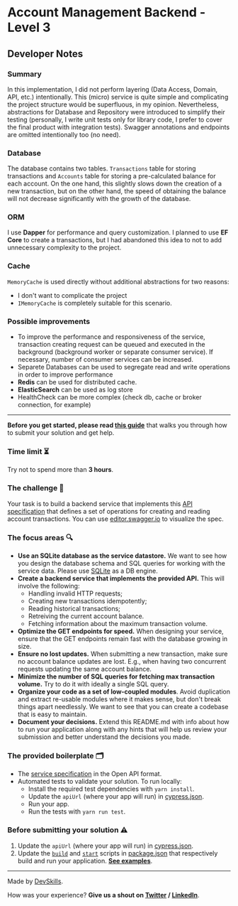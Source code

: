 # Account Management Backend - Level 3

## Developer Notes

### Summary
In this implementation, I did not perform layering (Data Access, Domain, API, etc.) intentionally. This (micro) service is quite simple and complicating the project structure would be superfluous, in my opinion. Nevertheless, abstractions for Database and Repository were introduced to simplify their testing (personally, I write unit tests only for library code, I prefer to cover the final product with integration tests). Swagger annotations and endpoints are omitted intentionally too (no need).

### Database
The database contains two tables. `Transactions` table for storing transactions and `Accounts` table for storing a pre-calculated balance for each account. On the one hand, this slightly slows down the creation of a new transaction, but on the other hand, the speed of obtaining the balance will not decrease significantly with the growth of the database. 

### ORM
I use **Dapper** for performance and query customization. I planned to use **EF Core** to create a transactions, but I had abandoned this idea to not to add unnecessary complexity to the project.

### Cache
`MemoryCache` is used directly without additional abstractions for two reasons:
* I don't want to complicate the project
* `IMemoryCache` is completely suitable for this scenario. 

### Possible improvements
* To improve the performance and responsiveness of the service, transaction creating request can be queued and executed in the background (background worker or separate consumer service). If necessary, number of consumer services can be increased. 
* Separete Databases can be used to segregate read and write operations in order to improve performance
* **Redis** can be used for distributed cache.
* **ElasticSearch** can be used as log store
* HealthCheck can be more complex (check db, cache or broker connection, for example)

---

**Before you get started, please read [this guide](https://www.notion.so/Get-started-with-your-assignment-dade100d93054a6db1036ce294bdaeb6)** that walks you through how to submit your solution and get help.

### Time limit ⏳

Try not to spend more than **3 hours**.

### The challenge 🎯

Your task is to build a backend service that implements this [API specification](api-specification.yml) that defines a set of operations for creating and reading account transactions. You can use [editor.swagger.io](https://editor.swagger.io/) to visualize the spec.

### The focus areas 🔍
- **Use an SQLite database as the service datastore.** We want to see how you design the database schema and SQL queries for working with the service data. Please use [SQLite](https://www.sqlite.org/index.html) as a DB engine.
- **Create a backend service that implements the provided API.** This will involve the following:
  - Handling invalid HTTP requests;
  - Creating new transactions idempotently;
  - Reading historical transactions;
  - Retreiving the current account balance.
  - Fetching information about the maximum transaction volume.
- **Optimize the GET endpoints for speed.** When designing your service, ensure that the GET endpoints remain fast with the database growing in size.
- **Ensure no lost updates.** When submitting a new transaction, make sure no account balance updates are lost. E.g., when having two concurrent requests updating the same account balance.
- **Minimize the number of SQL queries for fetching max transaction volume.** Try to do it with ideally a single SQL query.
- **Organize your code as a set of low-coupled modules**. Avoid duplication and extract re-usable modules where it makes sense, but don't break things apart needlessly. We want to see that you can create a codebase that is easy to maintain.
- **Document your decisions.** Extend this README.md with info about how to run your application along with any hints that will help us review your submission and better understand the decisions you made.

### The provided boilerplate 🗂
* The [service specification](api-specification.yml) in the Open API format.
* Automated tests to validate your solution. To run locally:
  * Install the required test dependencies with `yarn install`.
  * Update the `apiUrl` (where your app will run) in [cypress.json](cypress.json).
  * Run your app.
  * Run the tests with `yarn run test`.

### Before submitting your solution ⚠️
1. Update the `apiUrl` (where your app will run) in [cypress.json](cypress.json).
2. Update the [`build`](package.json#L5) and [`start`](package.json#L6) scripts in [package.json](package.json) that respectively build and run your application. **[See examples](https://www.notion.so/devskills/Backend-78f49bea524148228f29ceb446157474)**.

---

Made by [DevSkills](https://devskills.co). 

How was your experience? **Give us a shout on [Twitter](https://twitter.com/DevSkillsHQ) / [LinkedIn](https://www.linkedin.com/company/devskills)**.

